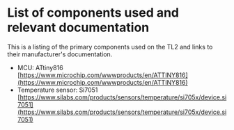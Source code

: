 # List of components used and relevant documentation
This is a listing of the primary components used on the TL2 and links to their manufacturer's documentation.

- MCU: ATtiny816 [https://www.microchip.com/wwwproducts/en/ATTINY816](https://www.microchip.com/wwwproducts/en/ATTINY816)
- Temperature sensor: Si7051 [https://www.silabs.com/products/sensors/temperature/si705x/device.si7051](https://www.silabs.com/products/sensors/temperature/si705x/device.si7051)
